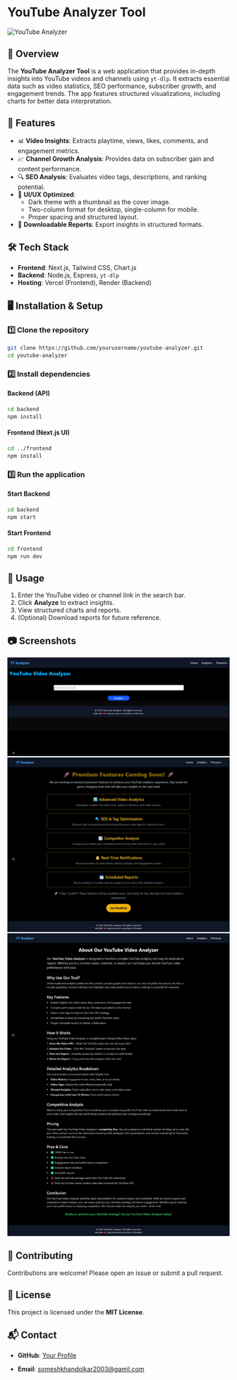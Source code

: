 # YouTube Analyzer Tool

![YouTube Analyzer](https://your-image-url.com/thumbnail.png)

## 🚀 Overview
The **YouTube Analyzer Tool** is a web application that provides in-depth insights into YouTube videos and channels using `yt-dlp`. It extracts essential data such as video statistics, SEO performance, subscriber growth, and engagement trends. The app features structured visualizations, including charts for better data interpretation.

## 🎯 Features
- 📊 **Video Insights**: Extracts playtime, views, likes, comments, and engagement metrics.
- 📈 **Channel Growth Analysis**: Provides data on subscriber gain and content performance.
- 🔍 **SEO Analysis**: Evaluates video tags, descriptions, and ranking potential.
- 🎨 **UI/UX Optimized**:
  - Dark theme with a thumbnail as the cover image.
  - Two-column format for desktop, single-column for mobile.
  - Proper spacing and structured layout.
- 🔗 **Downloadable Reports**: Export insights in structured formats.

## 🛠️ Tech Stack
- **Frontend**: Next.js, Tailwind CSS, Chart.js
- **Backend**: Node.js, Express, `yt-dlp`
- **Hosting**: Vercel (Frontend), Render (Backend)

## 🖥️ Installation & Setup
### 1️⃣ Clone the repository
```sh
git clone https://github.com/yourusername/youtube-analyzer.git
cd youtube-analyzer
```

### 2️⃣ Install dependencies
#### Backend (API)
```sh
cd backend
npm install
```

#### Frontend (Next.js UI)
```sh
cd ../frontend
npm install
```

### 3️⃣ Run the application
#### Start Backend
```sh
cd backend
npm start
```

#### Start Frontend
```sh
cd frontend
npm run dev
```

## 📌 Usage
1. Enter the YouTube video or channel link in the search bar.
2. Click **Analyze** to extract insights.
3. View structured charts and reports.
4. (Optional) Download reports for future reference.

## 📷 Screenshots
![main page](demo/a.png)
![about](demo/b.jpeg)
![featuures list to be added](demo/c.jpeg)




## 🤝 Contributing
Contributions are welcome! Please open an issue or submit a pull request.

## 📜 License
This project is licensed under the **MIT License**.

## 📬 Contact
- **GitHub**: [Your Profile](https://github.com/khandolkar-somesh)

- **Email**: someshkhandolkar2003@gamil.com
